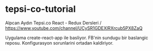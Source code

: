 # tepsi-co-tutorial
 Alpcan Aydın Tepsi.co React - Redux Dersleri / https://www.youtube.com/channel/UCySR1GDEXlRXrcub5PX8ZaQ

Uygulama create-react-app ile basliyor. FB'nin sundugu bir baslangic reposu. Konfigurasyon sorunlarini ortadan kaldiriyor.

